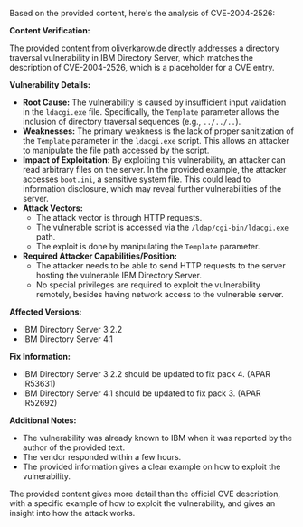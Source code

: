 Based on the provided content, here's the analysis of CVE-2004-2526:

**Content Verification:**

The provided content from oliverkarow.de directly addresses a directory traversal vulnerability in IBM Directory Server, which matches the description of CVE-2004-2526, which is a placeholder for a CVE entry.

**Vulnerability Details:**

*   **Root Cause:** The vulnerability is caused by insufficient input validation in the `ldacgi.exe` file. Specifically, the `Template` parameter allows the inclusion of directory traversal sequences (e.g., `../../..`).
*   **Weaknesses:** The primary weakness is the lack of proper sanitization of the `Template` parameter in the `ldacgi.exe` script. This allows an attacker to manipulate the file path accessed by the script.
*   **Impact of Exploitation:** By exploiting this vulnerability, an attacker can read arbitrary files on the server. In the provided example, the attacker accesses `boot.ini`, a sensitive system file. This could lead to information disclosure, which may reveal further vulnerabilities of the server.
*   **Attack Vectors:**
    *   The attack vector is through HTTP requests.
    *   The vulnerable script is accessed via the `/ldap/cgi-bin/ldacgi.exe` path.
    *   The exploit is done by manipulating the `Template` parameter.
*   **Required Attacker Capabilities/Position:**
    *   The attacker needs to be able to send HTTP requests to the server hosting the vulnerable IBM Directory Server.
    *   No special privileges are required to exploit the vulnerability remotely, besides having network access to the vulnerable server.

**Affected Versions:**

*   IBM Directory Server 3.2.2
*   IBM Directory Server 4.1

**Fix Information:**

*   IBM Directory Server 3.2.2 should be updated to fix pack 4. (APAR IR53631)
*   IBM Directory Server 4.1 should be updated to fix pack 3. (APAR IR52692)

**Additional Notes:**

* The vulnerability was already known to IBM when it was reported by the author of the provided text.
* The vendor responded within a few hours.
* The provided information gives a clear example on how to exploit the vulnerability.

The provided content gives more detail than the official CVE description, with a specific example of how to exploit the vulnerability, and gives an insight into how the attack works.